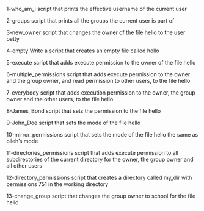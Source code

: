 1-who_am_i     script that prints the effective username of the current user

2-groups     script that prints all the groups the current user is part of

3-new_owner   script that changes the owner of the file hello to the user betty

4-empty     Write a script that creates an empty file called hello

5-execute      script that adds execute permission to the owner of the file hello

6-multiple_permissions      script that adds execute permission to the owner and the group owner, and read permission to other users, to the file hello

7-everybody     script that adds execution permission to the owner, the group owner and the other users, to the file hello

8-James_Bond    script that sets the permission to the file hello

9-John_Doe      script that sets the mode of the file hello

10-mirror_permissions     script that sets the mode of the file hello the same as olleh’s mode

11-directories_permissions     script that adds execute permission to all subdirectories of the current directory for the owner, the group owner and all other users

12-directory_permissions     script that creates a directory called my_dir with permissions 751 in the working directory

13-change_group      script that changes the group owner to school for the file hello
